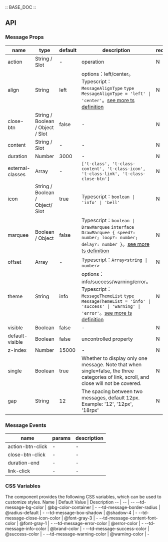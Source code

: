 :: BASE_DOC ::

## API
### Message Props

name | type | default | description | required
-- | -- | -- | -- | --
action | String / Slot | - | operation | N
align | String | left | options：left/center。Typescript：`MessageAlignType` `type MessageAlignType = 'left' \| 'center'`。[see more ts definition](https://github.com/Tencent/tdesign-miniprogram/tree/develop/src/message/type.ts) | N
close-btn | String / Boolean / Object / Slot | false | \- | N
content | String / Slot | - | \- | N
duration | Number | 3000 | \- | N
external-classes | Array | - | `['t-class', 't-class-content', 't-class-icon', 't-class-link', 't-class-close-btn']` | N
icon | String / Boolean / Object/ Slot | true | Typescript：`boolean \| 'info' \| 'bell'` | N
marquee | Boolean / Object | false | Typescript：`boolean \| DrawMarquee` `interface DrawMarquee { speed?: number; loop?: number; delay?: number }`。[see more ts definition](https://github.com/Tencent/tdesign-miniprogram/tree/develop/src/message/type.ts) | N
offset | Array | - | Typescript：`Array<string \| number>` | N
theme | String | info | options：info/success/warning/error。Typescript：`MessageThemeList` `type MessageThemeList = 'info' \| 'success' \| 'warning' \| 'error'`。[see more ts definition](https://github.com/Tencent/tdesign-miniprogram/tree/develop/src/message/type.ts) | N
visible | Boolean | false | \- | N
default-visible | Boolean | false | uncontrolled property | N
z-index | Number | 15000 | \- | N
single | Boolean | true | Whether to display only one message. Note that when single=false, the three categories of link, scroll, and close will not be covered.| N
gap | String | 12 | The spacing between two messages, default 12px. Example: '12', '12px', '18rpx' | N

### Message Events

name | params | description
-- | -- | --
action-btn-click | - | \-
close-btn-click | - | \-
duration-end | \- | \-
link-click | \- | \-


### CSS Variables
The component provides the following CSS variables, which can be used to customize styles.
Name | Default Value | Description 
-- | -- | --
--td-message-bg-color | @bg-color-container | - 
--td-message-border-radius | @radius-default | - 
--td-message-box-shadow | @shadow-4 | - 
--td-message-close-icon-color | @font-gray-3 | - 
--td-message-content-font-color | @font-gray-1 | - 
--td-message-error-color | @error-color | - 
--td-message-info-color | @brand-color | - 
--td-message-success-color | @success-color | - 
--td-message-warning-color | @warning-color | - 
